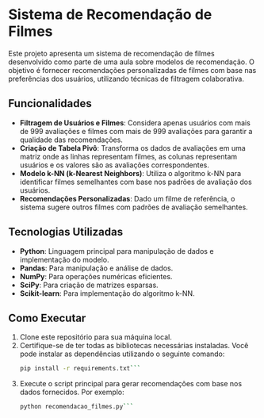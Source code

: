 # Sistema de Recomendação de Filmes

Este projeto apresenta um sistema de recomendação de filmes desenvolvido como parte de uma aula sobre modelos de recomendação. O objetivo é fornecer recomendações personalizadas de filmes com base nas preferências dos usuários, utilizando técnicas de filtragem colaborativa.

## Funcionalidades

- **Filtragem de Usuários e Filmes**: Considera apenas usuários com mais de 999 avaliações e filmes com mais de 999 avaliações para garantir a qualidade das recomendações.
- **Criação de Tabela Pivô**: Transforma os dados de avaliações em uma matriz onde as linhas representam filmes, as colunas representam usuários e os valores são as avaliações correspondentes.
- **Modelo k-NN (k-Nearest Neighbors)**: Utiliza o algoritmo k-NN para identificar filmes semelhantes com base nos padrões de avaliação dos usuários.
- **Recomendações Personalizadas**: Dado um filme de referência, o sistema sugere outros filmes com padrões de avaliação semelhantes.

## Tecnologias Utilizadas

- **Python**: Linguagem principal para manipulação de dados e implementação do modelo.
- **Pandas**: Para manipulação e análise de dados.
- **NumPy**: Para operações numéricas eficientes.
- **SciPy**: Para criação de matrizes esparsas.
- **Scikit-learn**: Para implementação do algoritmo k-NN.

## Como Executar

1. Clone este repositório para sua máquina local.
2. Certifique-se de ter todas as bibliotecas necessárias instaladas. Você pode instalar as dependências utilizando o seguinte comando:
   ```bash
   pip install -r requirements.txt```
3. Execute o script principal para gerar recomendações com base nos dados fornecidos. Por exemplo:
    ```bash
    python recomendacao_filmes.py```

